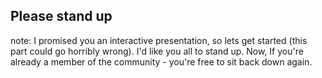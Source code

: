 ##  Please stand up

note:
    I promised you an interactive presentation, so lets get started (this part could go horribly wrong). I'd like you all to stand up. Now, If you're already a member of the community - you're free to sit back down again.
